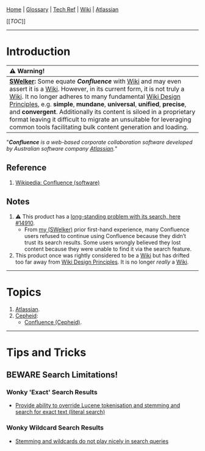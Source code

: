 [Home](/Slalom-LLC/Slalom-Consulting) | [Glossary](/Glossary) | [Tech Ref](/Tech-Ref) | [Wiki](/Tech-Ref/Wiki) | [Atlassian](/Tech-Ref/Atlassian)

[[_TOC_]]

---
# Introduction
|:warning: Warning!|
|:-|
| **[SWelker](/Individuals/Scott-Welker):** Some equate ***Confluence*** with [Wiki](/Tech-Ref/Wiki) and may even assert it is a [Wiki](/Tech-Ref/Wiki). However, in its current form, it is not truly a [Wiki](/Tech-Ref/Wiki). It no longer adheres to many fundamental [Wiki Design Principles](http://wiki.c2.com/?WikiDesignPrinciples), e.g. **simple**, **mundane**, **universal**, **unified**, **precise**, and **convergent**. Additionally its content is siloed in a proprietary format leaving it difficult to migrate an unsuitable for leveraging common tools facilitating bulk content generation and loading. |

"_***Confluence*** is a web-based corporate collaboration software developed by Australian software company [Atlassian](/Tech-Ref/Atlassian)._"

## Reference
1. [Wikipedia: Confluence (software)](https://en.wikipedia.org/wiki/Confluence_(software))

## Notes
1. :warning: This product has a [long-standing problem with its search, here #14910](https://jira.atlassian.com/browse/CONFSERVER-14910).
   - From [my (SWelker)](/Individuals/Scott-Welker) prior first-hand experience, many Confluence users refused to continue using Confluence because they didn’t trust its search results. Some users wrongly believed they lost content because they were unable to find it via the search feature.
1. This product once was rightly considered to be a [Wiki](/Tech-Ref/Wiki) but has drifted too far away from [Wiki Design Principles](http://wiki.c2.com/?WikiDesignPrinciples). It is no longer _really_ a [Wiki](/Tech-Ref/Wiki).

---
# Topics
1. [Atlassian](/Tech-Ref/Atlassian).
1. [Cepheid](/Clients/Cepheid):
   - [Confluence (Cepheid)](/Clients/Cepheid/Infrastructure-\(Cepheid\)/Systems-and-Services-\(Cepheid\)/Confluence-\(Cepheid\)).

---
# Tips and Tricks

## BEWARE Search Limitations!

### Wonky 'Exact' Search Results
- [Provide ability to override Lucene tokenisation and stemming and search for exact text (literal search)](https://jira.atlassian.com/browse/CONFSERVER-14910)

### Wonky Wildcard Search Results
- [Stemming and wildcards do not play nicely in search queries](https://jira.atlassian.com/browse/CONFSERVER-5142?error=login_required&error_description=Login+required&state=b0752c1e-d773-41fe-9d0e-43b88d32250a)
